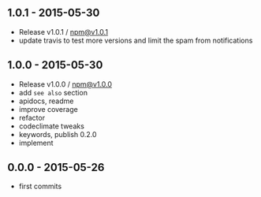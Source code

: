 

## 1.0.1 - 2015-05-30
- Release v1.0.1 / npm@v1.0.1
- update travis to test more versions and limit the spam from notifications

## 1.0.0 - 2015-05-30
- Release v1.0.0 / npm@v1.0.0
- add `see also` section
- apidocs, readme
- improve coverage
- refactor
- codeclimate tweaks
- keywords, publish 0.2.0
- implement

## 0.0.0 - 2015-05-26
- first commits